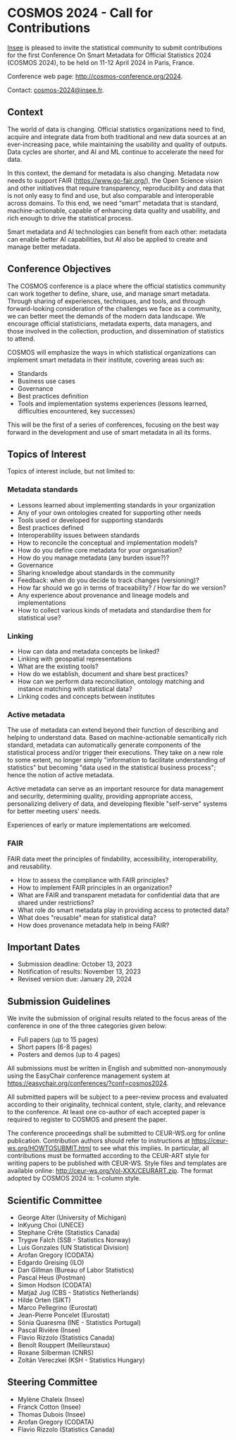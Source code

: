 # COSMOS 2024 - Call for Contributions

[Insee](https://www.insee.fr/en/) is pleased to invite the statistical community to submit contributions for the first Conference On Smart Metadata for Official Statistics 2024 (COSMOS 2024), to be held on 11-12 April 2024 in Paris, France.

Conference web page: http://cosmos-conference.org/2024.

Contact: [cosmos-2024@insee.fr](mailto:cosmos-2024@insee.fr).

## Context

The world of data is changing. Official statistics organizations need to find, acquire and integrate data from both traditional and new data sources at an ever-increasing pace, while maintaining the usability and quality of outputs. Data cycles are shorter, and AI and ML continue to accelerate the need for data.

In this context, the demand for metadata is also changing. Metadata now needs to support FAIR (https://www.go-fair.org/), the Open Science vision and other initiatives that require transparency, reproducibility and data that is not only easy to find and use, but also comparable and interoperable across domains. To this end, we need “smart” metadata that is standard, machine-actionable, capable of enhancing data quality and usability, and rich enough to drive the statistical process.

Smart metadata and AI technologies can benefit from each other: metadata can enable better AI capabilities, but AI also be applied to create and manage better metadata.


## Conference Objectives

The COSMOS conference is a place where the official statistics community can work together to define, share, use, and manage smart metadata. Through sharing of experiences, techniques, and tools, and through forward-looking consideration of the challenges we face as a community, we can better meet the demands of the modern data landscape. We encourage official statisticians, metadata experts, data managers, and those involved in the collection, production, and dissemination of statistics to attend. 

COSMOS will emphasize the ways in which statistical organizations can implement smart metadata in their institute, covering areas such as:

- Standards
- Business use cases
- Governance
- Best practices definition
- Tools and implementation systems experiences (lessons learned, difficulties encountered, key successes)

This will be the first of a series of conferences, focusing on the best way forward in the development and use of smart metadata in all its forms.


## Topics of Interest

Topics of interest include, but not limited to:

### Metadata standards

- Lessons learned about implementing standards in your organization
- Any of your own ontologies created for supporting other needs
- Tools used or developed for supporting standards
- Best practices defined
- Interoperability issues between standards
- How to reconcile the conceptual and implementation models?
- How do you define core metadata for your organisation?
- How do you manage metadata (any burden issue?)?
- Governance
- Sharing knowledge about standards in the community
- Feedback: when do you decide to track changes (versioning)?
- How far should we go in terms of traceability? / How far do we version?
- Any experience about provenance and lineage models and implementations
- How to collect various kinds of metadata and standardise them for statistical use?

### Linking

- How can data and metadata concepts be linked?
- Linking with geospatial representations
- What are the existing tools?
- How do we establish, document and share best practices?
- How can we perform data reconciliation, ontology matching and instance matching with statistical data?
- Linking codes and concepts between institutes

### Active metadata

The use of metadata can extend beyond their function of describing and helping to understand data. Based on machine-actionable semantically rich standard, metadata can automatically generate components of the statistical process and/or trigger their executions. They take on a new role to some extent, no longer simply "information to facilitate understanding of statistics" but becoming "data used in the statistical business process"; hence the notion of active metadata.

Active metadata can serve as an important resource for data management and security, determining quality, providing appropriate access, personalizing delivery of data, and developing flexible "self-serve" systems for better meeting users' needs.

Experiences of early or mature implementations are welcomed.

### FAIR

FAIR data meet the principles of findability, accessibility, interoperability, and reusability.
- How to assess the compliance with FAIR principles?
- How to implement FAIR principles in an organization?
- What are FAIR and transparent metadata for confidential data that are shared under restrictions?
- What role do smart metadata play in providing access to protected data?
- What does "reusable" mean for statistical data?
- How does provenance metadata help in being FAIR?


## Important Dates

- Submission deadline: October 13, 2023
- Notification of results: November 13, 2023
- Revised version due: January 29, 2024


## Submission Guidelines

We invite the submission of original results related to the focus areas of the conference in one of the three categories given below:

- Full papers (up to 15 pages)
- Short papers (6-8 pages)
- Posters and demos (up to 4 pages)

All submissions must be written in English and submitted non-anonymously using the EasyChair conference management system at https://easychair.org/conferences/?conf=cosmos2024.

All submitted papers will be subject to a peer-review process and evaluated according to their originality, technical content, style, clarity, and relevance to the conference. At least one co-author of each accepted paper is required to register to COSMOS and present the paper.

The conference proceedings shall be submitted to CEUR-WS.org for online publication. Contribution authors should refer to instructions at https://ceur-ws.org/HOWTOSUBMIT.html to see what this implies. In particular, all contributions must be formatted according to the CEUR-ART style for writing papers to be published with CEUR-WS. Style files and templates are available online: http://ceur-ws.org/Vol-XXX/CEURART.zip. The format adopted by COSMOS 2024 is: 1-column style. 


## Scientific Committee

- George Alter (University of Michigan)
- InKyung Choi (UNECE)
- Stephane Crête (Statistics Canada)
- Trygve Falch (SSB - Statistics Norway)
- Luis Gonzales (UN Statistical Division)
- Arofan Gregory (CODATA)
- Edgardo Greising (ILO)
- Dan Gillman (Bureau of Labor Statistics)
- Pascal Heus (Postman)
- Simon Hodson (CODATA)
- Matjaž Jug (CBS - Statistics Netherlands)
- Hilde Orten (SIKT)
- Marco Pellegrino (Eurostat)
- Jean-Pierre Poncelet (Eurostat)
- Sónia Quaresma (INE - Statistics Portugal)
- Pascal Rivière (Insee)
- Flavio Rizzolo (Statistics Canada)
- Benoît Rouppert (Meilleurstaux)
- Roxane Silberman (CNRS)
- Zoltán Vereczkei (KSH - Statistics Hungary)


## Steering Committee

- Mylène Chaleix (Insee)
- Franck Cotton (Insee)
- Thomas Dubois (Insee)
- Arofan Gregory (CODATA)
- Flavio Rizzolo (Statistics Canada)